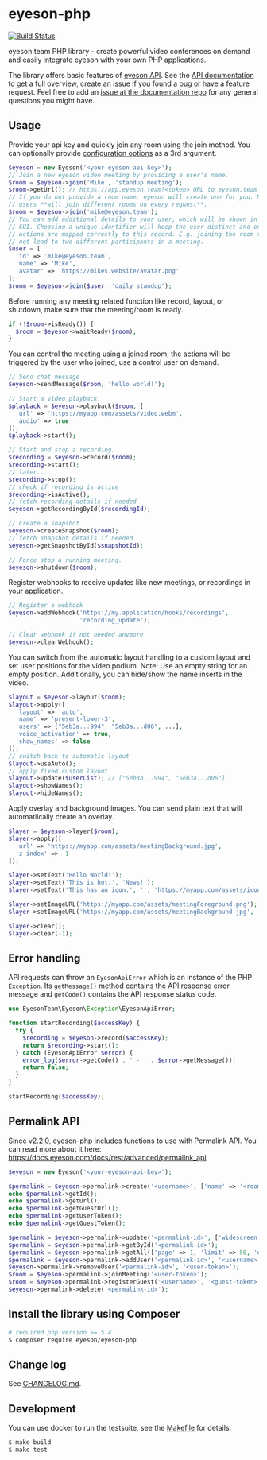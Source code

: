 
# eyeson-php

[![Build Status](https://travis-ci.org/eyeson-team/eyeson-php.svg?branch=master)](https://travis-ci.org/eyeson-team/eyeson-php)

eyeson.team PHP library - create powerful video conferences on demand and
easily integrate eyeson with your own PHP applications.

The library offers basic features of [eyeson API][eyeson]. See the [API
documentation][api-doc] to get a full overview, create an [issue][php-issues] if
you found a bug or have a feature request. Feel free to add an [issue at the
documentation repo][api-issues] for any general questions you might have.

## Usage

Provide your api key and quickly join any room using the join method. You can
optionally provide [configuration options](/src/Resource/Room.php#L13) as a 3rd
argument.

```php
$eyeson = new Eyeson('<your-eyeson-api-key>');
// Join a new eyeson video meeting by providing a user's name.
$room = $eyeson->join('Mike', 'standup meeting');
$room->getUrl(); // https://app.eyeson.team?<token> URL to eyeson.team video GUI
// If you do not provide a room name, eyeson will create one for you. Note that
// users **will join different rooms on every request**.
$room = $eyeson->join('mike@eyeson.team');
// You can add additional details to your user, which will be shown in the
// GUI. Choosing a unique identifier will keep the user distinct and ensures
// actions are mapped correctly to this record. E.g. joining the room twice will
// not lead to two different participants in a meeting.
$user = [
  'id' => 'mike@eyeson.team',
  'name' => 'Mike',
  'avatar' => 'https://mikes.website/avatar.png'
];
$room = $eyeson->join($user, 'daily standup');
```

Before running any meeting related function like record, layout, or shutdown,
make sure that the meeting/room is ready.

```php
if (!$room->isReady()) {
  $room = $eyeson->waitReady($room);
}
```

You can control the meeting using a joined room, the actions will be triggered
by the user who joined, use a control user on demand.

```php
// Send chat message
$eyeson->sendMessage($room, 'hello world!');

// Start a video playback.
$playback = $eyeson->playback($room, [
  'url' => 'https://myapp.com/assets/video.webm',
  'audio' => true
]);
$playback->start();

// Start and stop a recording.
$recording = $eyeson->record($room);
$recording->start();
// later...
$recording->stop();
// check if recording is active
$recording->isActive();
// fetch recording details if needed
$eyeson->getRecordingById($recordingId);

// Create a snapshot
$eyeson->createSnapshot($room);
// fetch snapshot details if needed
$eyeson->getSnapshotById($snapshotId);

// Force stop a running meeting.
$eyeson->shutdown($room);
```

Register webhooks to receive updates like new meetings, or recordings in your
application.

```php
// Register a webhook
$eyeson->addWebhook('https://my.application/hooks/recordings',
                    'recording_update');

// Clear webhook if not needed anymore
$eyeson->clearWebhook();
```

You can switch from the automatic layout handling to a custom layout and set
user positions for the video podium. Note: Use an empty string for
an empty position. Additionally, you can hide/show the name inserts in the
video.

```php
$layout = $eyeson->layout($room);
$layout->apply([
  'layout' => 'auto',
  'name' => 'present-lower-3',
  'users' => ["5eb3a...994", "5eb3a...d06", ...],
  'voice_activation' => true,
  'show_names' => false
]);
// switch back to automatic layout
$layout->useAuto();
// apply fixed custom layout
$layout->update($userList); // ["5eb3a...994", "5eb3a...d06"]
$layout->showNames();
$layout->hideNames();
```

Apply overlay and background images. You can send plain text that will
automatilcally create an overlay.

```php
$layer = $eyeson->layer($room);
$layer->apply([
  'url' => 'https://myapp.com/assets/meetingBackground.jpg',
  'z-index' => -1
]);

$layer->setText('Hello World!');
$layer->setText('This is hot.', 'News!');
$layer->setText('This has an icon.', '', 'https://myapp.com/assets/icon.png');

$layer->setImageURL('https://myapp.com/assets/meetingForeground.png');
$layer->setImageURL('https://myapp.com/assets/meetingBackground.jpg', -1);

$layer->clear();
$layer->clear(-1);
```

## Error handling

API requests can throw an `EyesonApiError` which is an instance of the PHP
`Exception`. Its `getMessage()` method contains the API response error message
and `getCode()` contains the API response status code.

```php
use EyesonTeam\Eyeson\Exception\EyesonApiError;

function startRecording($accessKey) {
  try {
    $recording = $eyeson->record($accessKey);
    return $recording->start();
  } catch (EyesonApiError $error) {
    error_log($error->getCode() . ' - ' . $error->getMessage());
    return false;
  }
}

startRecording($accessKey);
```

## Permalink API

Since v2.2.0, eyeson-php includes functions to use with Permalink API. You can
read more about it here: https://docs.eyeson.com/docs/rest/advanced/permalink_api

```php
$eyeson = new Eyeson('<your-eyeson-api-key>');

$permalink = $eyeson->permalink->create('<username>', ['name' => '<room_name>', 'widescreen' => true]);
echo $permalink->getId();
echo $permalink->getUrl();
echo $permalink->getGuestUrl();
echo $permalink->getUserToken();
echo $permalink->getGuestToken();

$permalink = $eyeson->permalink->update('<permalink-id>', ['widescreen' => false]);
$permalink = $eyeson->permalink->getById('<permalink-id>');
$permalink = $eyeson->permalink->getAll(['page' => 1, 'limit' => 50, 'expired' => false]);
$permalink = $eyeson->permalink->addUser('<permalink-id>', '<username>', ['id' => '<user-id>']);
$eyeson->permalink->removeUser('<permalink-id>', '<user-token>');
$room = $eyeson->permalink->joinMeeting('<user-token>');
$room = $eyeson->permalink->registerGuest('<username>', '<guest-token>', ['id' => '<user-id>']); # works only if $permalink->isStarted() === true
$eyeson->permalink->delete('<permalink-id>');
```

## Install the library using Composer

```sh
# required php version >= 5.4
$ composer require eyeson/eyeson-php
```

## Change log

See [CHANGELOG.md](./CHANGELOG.md).

## Development

You can use docker to run the testsuite, see the [Makefile](/Makefile) for
details.

```sh
$ make build
$ make test
```

[eyeson]: https://www.eyeson.team "eyeson"
[api-doc]: https://docs.eyeson.com/ "eyeson API Documentation"
[php-issues]: https://github.com/eyeson-team/eyeson-php/issues "eyeson PHP Issues"
[api-issues]: https://github.com/eyeson-team/api/issues "eyeson API issues"

[1]: https://hub.docker.com/_/php/ "PHP Docker Image"
